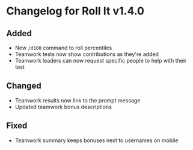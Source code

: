 # Changelog for Roll It v1.4.0

## Added

* New `/d100` command to roll percentiles
* Teamwork tests now show contributions as they're added
* Teamwork leaders can now request specific people to help with their test

## Changed

* Teamwork results now link to the prompt message
* Updated teamwork bonus descriptions

## Fixed

* Teamwork summary keeps bonuses next to usernames on mobile
